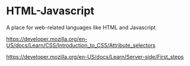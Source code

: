 # HTML-Javascript
A place for web-related languages like HTML and Javascript

https://developer.mozilla.org/en-US/docs/Learn/CSS/Introduction_to_CSS/Attribute_selectors

https://developer.mozilla.org/en-US/docs/Learn/Server-side/First_steps
